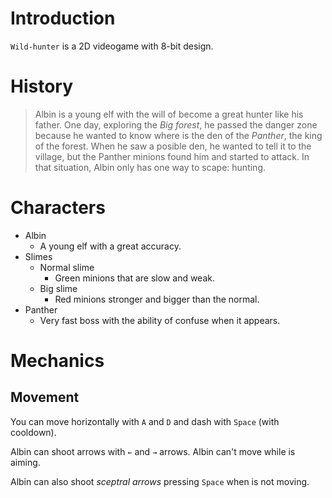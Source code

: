 # Introduction
`Wild-hunter` is a 2D videogame with 8-bit design.
# History
> Albin is a young elf with the will of become a great hunter like his father.
> One day, exploring the *Big forest*, he passed the danger zone because he
> wanted to know where is the den of the *Panther*, the king of the forest.
> When he saw a posible den, he wanted to tell it to the village, but the
> Panther minions found him and started to attack. In that situation, Albin
> only has one way to scape: hunting.
# Characters
- Albin
  - A young elf with a great accuracy.
- Slimes
  - Normal slime
    - Green minions that are slow and weak.
  - Big slime
    - Red minions stronger and bigger than the normal.
- Panther
  - Very fast boss with the ability of confuse when it appears.
# Mechanics
## Movement
You can move horizontally  with `A` and `D` and dash with `Space` (with cooldown).

Albin can shoot arrows with `←` and `→` arrows. Albin can't move while is aiming.

Albin can also shoot *sceptral arrows* pressing `Space` when is not moving.
